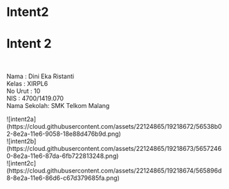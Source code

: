 # Intent2
<h1>Intent 2</h1><br>
<p>
Nama        : Dini Eka Ristanti<br>
Kelas       : XIRPL6<br>
No Urut     : 10<br>
NIS         : 4700/1419.070<br>
Nama Sekolah: SMK Telkom Malang</p>
![intent2a](https://cloud.githubusercontent.com/assets/22124865/19218672/56538b02-8e2a-11e6-9058-18e88d476b9d.png)<br>
![intent2b](https://cloud.githubusercontent.com/assets/22124865/19218673/56572460-8e2a-11e6-87da-6fb722813248.png)<br>
![intent2c](https://cloud.githubusercontent.com/assets/22124865/19218674/565896d8-8e2a-11e6-86d6-c67d379685fa.png)<br>
